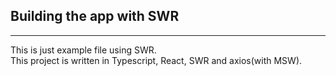 ## Building the app with SWR

---

This is just example file using SWR. <br/>
This project is written in Typescript, React, SWR and axios(with MSW).
